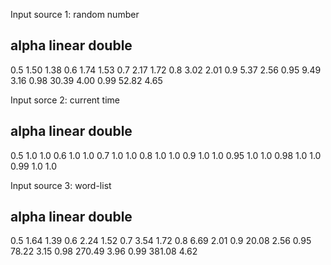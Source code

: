 Input source 1: random number

alpha	linear	double
--------------------------------
0.5	1.50	1.38
0.6	1.74	1.53
0.7	2.17	1.72
0.8	3.02	2.01
0.9	5.37	2.56
0.95	9.49	3.16
0.98	30.39	4.00
0.99	52.82	4.65

Input sorce 2: current time

alpha	linear	double
--------------------------------
0.5	1.0	1.0
0.6	1.0	1.0
0.7	1.0	1.0
0.8	1.0	1.0
0.9	1.0	1.0
0.95	1.0	1.0
0.98	1.0	1.0
0.99	1.0	1.0


Input source 3: word-list

alpha	linear	double
--------------------------------
0.5	1.64	1.39
0.6	2.24	1.52
0.7	3.54	1.72
0.8	6.69	2.01
0.9	20.08	2.56
0.95	78.22	3.15
0.98	270.49	3.96
0.99	381.08	4.62
